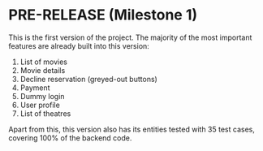 # PRE-RELEASE (Milestone 1)
This is the first version of the project. The majority of the most important features are already built into this version:

1. List of movies
2. Movie details
3. Decline reservation (greyed-out buttons)
4. Payment
5. Dummy login
6. User profile
7. List of theatres

Apart from this, this version also has its entities tested with 35 test cases, covering 100% of the backend code.
